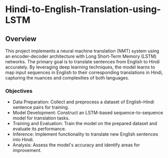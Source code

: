 # Hindi-to-English-Translation-using-LSTM

## Overview
This project implements a neural machine translation (NMT) system using an encoder-decoder architecture with Long Short-Term Memory (LSTM) networks. The primary goal is to translate sentences from English to Hindi accurately. By leveraging deep learning techniques, the model learns to map input sequences in English to their corresponding translations in Hindi, capturing the nuances and complexities of both languages.
### Objectives
- Data Preparation: Collect and preprocess a dataset of English-Hindi sentence pairs for training.
- Model Development: Construct an LSTM-based sequence-to-sequence model for translation tasks.
- Training and Evaluation: Train the model on the prepared dataset and evaluate its performance.
- Inference: Implement functionality to translate new English sentences into Hindi.
- Analysis: Assess the model's accuracy and identify areas for improvement.

